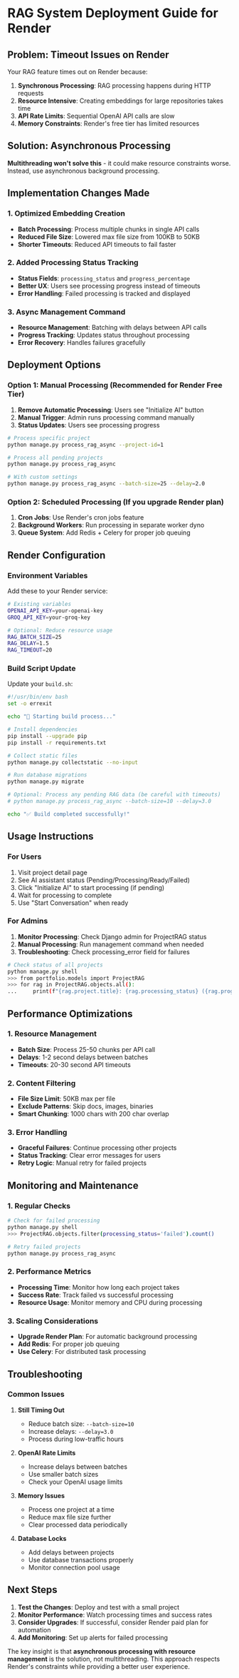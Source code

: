 # RAG System Deployment Guide for Render

## Problem: Timeout Issues on Render

Your RAG feature times out on Render because:

1. **Synchronous Processing**: RAG processing happens during HTTP requests
2. **Resource Intensive**: Creating embeddings for large repositories takes time
3. **API Rate Limits**: Sequential OpenAI API calls are slow
4. **Memory Constraints**: Render's free tier has limited resources

## Solution: Asynchronous Processing

**Multithreading won't solve this** - it could make resource constraints worse. Instead, use asynchronous background processing.

## Implementation Changes Made

### 1. Optimized Embedding Creation
- **Batch Processing**: Process multiple chunks in single API calls
- **Reduced File Size**: Lowered max file size from 100KB to 50KB
- **Shorter Timeouts**: Reduced API timeouts to fail faster

### 2. Added Processing Status Tracking
- **Status Fields**: `processing_status` and `progress_percentage`
- **Better UX**: Users see processing progress instead of timeouts
- **Error Handling**: Failed processing is tracked and displayed

### 3. Async Management Command
- **Resource Management**: Batching with delays between API calls
- **Progress Tracking**: Updates status throughout processing
- **Error Recovery**: Handles failures gracefully

## Deployment Options

### Option 1: Manual Processing (Recommended for Render Free Tier)

1. **Remove Automatic Processing**: Users see "Initialize AI" button
2. **Manual Trigger**: Admin runs processing command manually
3. **Status Updates**: Users see processing progress

```bash
# Process specific project
python manage.py process_rag_async --project-id=1

# Process all pending projects
python manage.py process_rag_async

# With custom settings
python manage.py process_rag_async --batch-size=25 --delay=2.0
```

### Option 2: Scheduled Processing (If you upgrade Render plan)

1. **Cron Jobs**: Use Render's cron jobs feature
2. **Background Workers**: Run processing in separate worker dyno
3. **Queue System**: Add Redis + Celery for proper job queuing

## Render Configuration

### Environment Variables
Add these to your Render service:

```bash
# Existing variables
OPENAI_API_KEY=your-openai-key
GROQ_API_KEY=your-groq-key

# Optional: Reduce resource usage
RAG_BATCH_SIZE=25
RAG_DELAY=1.5
RAG_TIMEOUT=20
```

### Build Script Update
Update your `build.sh`:

```bash
#!/usr/bin/env bash
set -o errexit

echo "🚀 Starting build process..."

# Install dependencies
pip install --upgrade pip
pip install -r requirements.txt

# Collect static files
python manage.py collectstatic --no-input

# Run database migrations
python manage.py migrate

# Optional: Process any pending RAG data (be careful with timeouts)
# python manage.py process_rag_async --batch-size=10 --delay=3.0

echo "✅ Build completed successfully!"
```

## Usage Instructions

### For Users
1. Visit project detail page
2. See AI assistant status (Pending/Processing/Ready/Failed)
3. Click "Initialize AI" to start processing (if pending)
4. Wait for processing to complete
5. Use "Start Conversation" when ready

### For Admins
1. **Monitor Processing**: Check Django admin for ProjectRAG status
2. **Manual Processing**: Run management command when needed
3. **Troubleshooting**: Check processing_error field for failures

```bash
# Check status of all projects
python manage.py shell
>>> from portfolio.models import ProjectRAG
>>> for rag in ProjectRAG.objects.all():
...     print(f"{rag.project.title}: {rag.processing_status} ({rag.progress_percentage}%)")
```

## Performance Optimizations

### 1. Resource Management
- **Batch Size**: Process 25-50 chunks per API call
- **Delays**: 1-2 second delays between batches
- **Timeouts**: 20-30 second API timeouts

### 2. Content Filtering
- **File Size Limit**: 50KB max per file
- **Exclude Patterns**: Skip docs, images, binaries
- **Smart Chunking**: 1000 chars with 200 char overlap

### 3. Error Handling
- **Graceful Failures**: Continue processing other projects
- **Status Tracking**: Clear error messages for users
- **Retry Logic**: Manual retry for failed projects

## Monitoring and Maintenance

### 1. Regular Checks
```bash
# Check for failed processing
python manage.py shell
>>> ProjectRAG.objects.filter(processing_status='failed').count()

# Retry failed projects
python manage.py process_rag_async
```

### 2. Performance Metrics
- **Processing Time**: Monitor how long each project takes
- **Success Rate**: Track failed vs successful processing
- **Resource Usage**: Monitor memory and CPU during processing

### 3. Scaling Considerations
- **Upgrade Render Plan**: For automatic background processing
- **Add Redis**: For proper job queuing
- **Use Celery**: For distributed task processing

## Troubleshooting

### Common Issues

1. **Still Timing Out**
   - Reduce batch size: `--batch-size=10`
   - Increase delays: `--delay=3.0`
   - Process during low-traffic hours

2. **OpenAI Rate Limits**
   - Increase delays between batches
   - Use smaller batch sizes
   - Check your OpenAI usage limits

3. **Memory Issues**
   - Process one project at a time
   - Reduce max file size further
   - Clear processed data periodically

4. **Database Locks**
   - Add delays between projects
   - Use database transactions properly
   - Monitor connection pool usage

## Next Steps

1. **Test the Changes**: Deploy and test with a small project
2. **Monitor Performance**: Watch processing times and success rates
3. **Consider Upgrades**: If successful, consider Render paid plan for automation
4. **Add Monitoring**: Set up alerts for failed processing

The key insight is that **asynchronous processing with resource management** is the solution, not multithreading. This approach respects Render's constraints while providing a better user experience.
